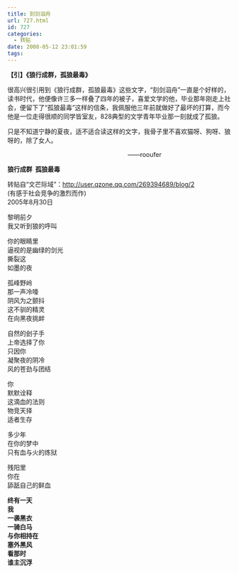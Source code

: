 ```yaml
---
title: 刻剑泅舟
url: 727.html
id: 727
categories:
  - 转贴
date: 2008-05-12 23:01:59
tags:
---
```


**【引】《狼行成群，孤狼最毒》**

  
很高兴很引用到《狼行成群，孤狼最毒》这些文字，“刻剑泅舟”一直是个好样的，读书时代，他便像许三多一样叠了四年的被子，喜爱文学的他，毕业那年刚走上社会，便留下了“孤狼最毒”这样的信条，我佩服他三年前就做好了最坏的打算，而今他是一位走得很顺的同学皆室友，828典型的文学青年毕业那一刻就成了孤狼。  
  
只是不知道宁静的夏夜，适不适合读这样的文字，我骨子里不喜欢猫呀、狗呀、狼呀的，除了女人。  
  
                                                                     ——rooufer  
  
  
**狼行成群  孤狼最毒**  
  
转贴自“文芒际域”：http://user.qzone.qq.com/269394689/blog/2  
(有感于社会竞争的激烈而作)  
2005年8月30日  
  
黎明前夕  
我又听到狼的呼叫  
  
你的眼睛里  
逼视的是幽绿的剑光  
撕裂这  
如墨的夜  
  
孤峰野岭  
那一声冷嚎  
阴风为之颤抖  
这不驯的精灵  
在向黑夜挑衅  
  
自然的刽子手  
上帝选择了你  
只因你  
凝聚夜的阴冷  
风的苍劲与团结  
  
你  
默默诠释  
这滴血的法则  
物竞天择  
适者生存  
  
多少年  
在你的梦中  
只有血与火的炼狱  
  
残阳里  
你在  
舔舐自己的鲜血  
  
**终有一天  
我  
一袭黑衣  
一骑白马  
与你相持在  
塞外黑风  
看那时  
谁主沉浮**